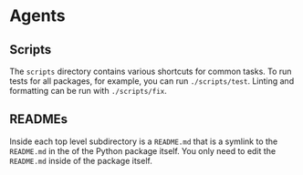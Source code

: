 # Agents

## Scripts

The `scripts` directory contains various shortcuts for common tasks. To run tests for all packages, for example, you can run `./scripts/test`. Linting and formatting can be run with `./scripts/fix`.

## READMEs

Inside each top level subdirectory is a `README.md` that is a symlink to the `README.md` in the of the Python package itself. You only need to edit the `README.md` inside of the package itself.
